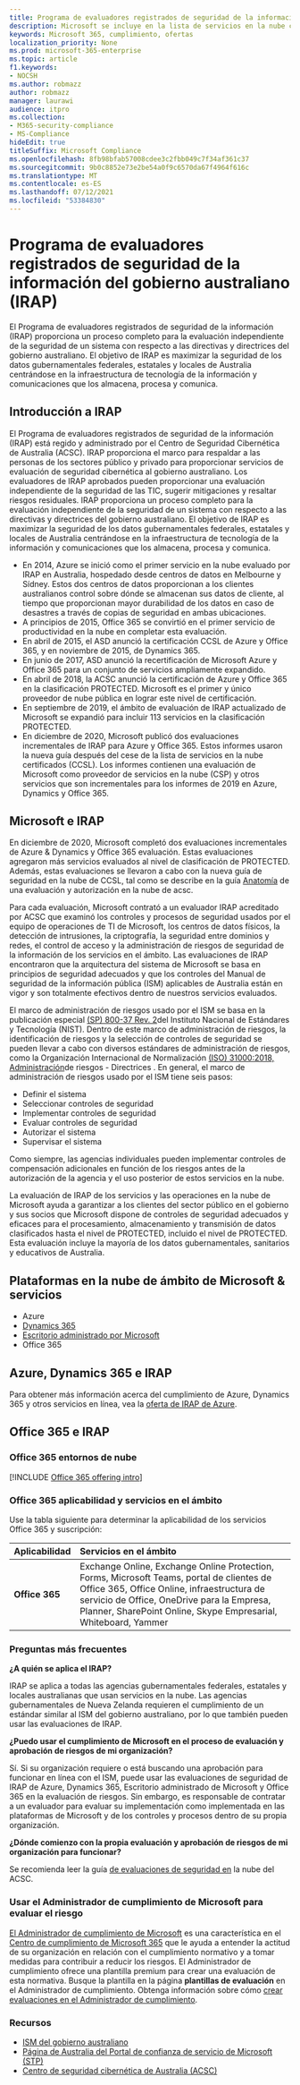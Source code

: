 ```yaml
---
title: Programa de evaluadores registrados de seguridad de la información del gobierno australiano (IRAP)
description: Microsoft se incluye en la lista de servicios en la nube certificados de Australia para marcadores de limitación de difusión no clasificados (DLM) y datos PROTEGIDOS basados en una evaluación y certificación de IRAP por parte del Centro de Seguridad Cibernética de Australia (ACSC).
keywords: Microsoft 365, cumplimiento, ofertas
localization_priority: None
ms.prod: microsoft-365-enterprise
ms.topic: article
f1.keywords:
- NOCSH
ms.author: robmazz
author: robmazz
manager: laurawi
audience: itpro
ms.collection:
- M365-security-compliance
- MS-Compliance
hideEdit: true
titleSuffix: Microsoft Compliance
ms.openlocfilehash: 8fb98bfab57008cdee3c2fbb049c7f34af361c37
ms.sourcegitcommit: 9b0c8852e73e2be54a0f9c6570da67f4964f616c
ms.translationtype: MT
ms.contentlocale: es-ES
ms.lasthandoff: 07/12/2021
ms.locfileid: "53384830"
---
```

# <a name="australian-government-information-security-registered-assessor-program-irap"></a>Programa de evaluadores registrados de seguridad de la información del gobierno australiano (IRAP)

El Programa de evaluadores registrados de seguridad de la información (IRAP) proporciona un proceso completo para la evaluación independiente de la seguridad de un sistema con respecto a las directivas y directrices del gobierno australiano. El objetivo de IRAP es maximizar la seguridad de los datos gubernamentales federales, estatales y locales de Australia centrándose en la infraestructura de tecnología de la información y comunicaciones que los almacena, procesa y comunica.

## <a name="irap-overview"></a>Introducción a IRAP

El Programa de evaluadores registrados de seguridad de la información (IRAP) está regido y administrado por el Centro de Seguridad Cibernética de Australia (ACSC). IRAP proporciona el marco para respaldar a las personas de los sectores público y privado para proporcionar servicios de evaluación de seguridad cibernética al gobierno australiano. Los evaluadores de IRAP aprobados pueden proporcionar una evaluación independiente de la seguridad de las TIC, sugerir mitigaciones y resaltar riesgos residuales. IRAP proporciona un proceso completo para la evaluación independiente de la seguridad de un sistema con respecto a las directivas y directrices del gobierno australiano. El objetivo de IRAP es maximizar la seguridad de los datos gubernamentales federales, estatales y locales de Australia centrándose en la infraestructura de tecnología de la información y comunicaciones que los almacena, procesa y comunica.

- En 2014, Azure se inició como el primer servicio en la nube evaluado por IRAP en Australia, hospedado desde centros de datos en Melbourne y Sídney. Estos dos centros de datos proporcionan a los clientes australianos control sobre dónde se almacenan sus datos de cliente, al tiempo que proporcionan mayor durabilidad de los datos en caso de desastres a través de copias de seguridad en ambas ubicaciones.
- A principios de 2015, Office 365 se convirtió en el primer servicio de productividad en la nube en completar esta evaluación.
- En abril de 2015, el ASD anunció la certificación CCSL de Azure y Office 365, y en noviembre de 2015, de Dynamics 365.
- En junio de 2017, ASD anunció la recertificación de Microsoft Azure y Office 365 para un conjunto de servicios ampliamente expandido.
- En abril de 2018, la ACSC anunció la certificación de Azure y Office 365 en la clasificación PROTECTED. Microsoft es el primer y único proveedor de nube pública en lograr este nivel de certificación.
- En septiembre de 2019, el ámbito de evaluación de IRAP actualizado de Microsoft se expandió para incluir 113 servicios en la clasificación PROTECTED.
- En diciembre de 2020, Microsoft publicó dos evaluaciones incrementales de IRAP para Azure y Office 365. Estos informes usaron la nueva guía después del cese de la lista de servicios en la nube certificados (CCSL). Los informes contienen una evaluación de Microsoft como proveedor de servicios en la nube (CSP) y otros servicios que son incrementales para los informes de 2019 en Azure, Dynamics y Office 365.

## <a name="microsoft-and-irap"></a>Microsoft e IRAP

En diciembre de 2020, Microsoft completó dos evaluaciones incrementales de Azure & Dynamics y Office 365 evaluación. Estas evaluaciones agregaron más servicios evaluados al nivel de clasificación de PROTECTED. Además, estas evaluaciones se llevaron a cabo con la nueva guía de seguridad en la nube de CCSL, tal como se describe en la guía [Anatomía](https://www.cyber.gov.au/acsc/government/cloud-security-guidance) de una evaluación y autorización en la nube de acsc.

Para cada evaluación, Microsoft contrató a un evaluador IRAP acreditado por ACSC que examinó los controles y procesos de seguridad usados por el equipo de operaciones de TI de Microsoft, los centros de datos físicos, la detección de intrusiones, la criptografía, la seguridad entre dominios y redes, el control de acceso y la administración de riesgos de seguridad de la información de los servicios en el ámbito. Las evaluaciones de IRAP encontraron que la arquitectura del sistema de Microsoft se basa en principios de seguridad adecuados y que los controles del Manual de seguridad de la información pública (ISM) aplicables de Australia están en vigor y son totalmente efectivos dentro de nuestros servicios evaluados.

El marco de administración de riesgos usado por el ISM se basa en la publicación especial [(SP) 800-37 Rev. 2](https://csrc.nist.gov/publications/detail/sp/800-37/rev-2/final)del Instituto Nacional de Estándares y Tecnología (NIST). Dentro de este marco de administración de riesgos, la identificación de riesgos y la selección de controles de seguridad se pueden llevar a cabo con diversos estándares de administración de riesgos, como la Organización Internacional de Normalización [(ISO) 31000:2018, Administración](https://www.iso.org/standard/65694.html)de riesgos - Directrices . En general, el marco de administración de riesgos usado por el ISM tiene seis pasos:

- Definir el sistema
- Seleccionar controles de seguridad
- Implementar controles de seguridad
- Evaluar controles de seguridad
- Autorizar el sistema
- Supervisar el sistema

Como siempre, las agencias individuales pueden implementar controles de compensación adicionales en función de los riesgos antes de la autorización de la agencia y el uso posterior de estos servicios en la nube.

La evaluación de IRAP de los servicios y las operaciones en la nube de Microsoft ayuda a garantizar a los clientes del sector público en el gobierno y sus socios que Microsoft dispone de controles de seguridad adecuados y eficaces para el procesamiento, almacenamiento y transmisión de datos clasificados hasta el nivel de PROTECTED, incluido el nivel de PROTECTED. Esta evaluación incluye la mayoría de los datos gubernamentales, sanitarios y educativos de Australia.

## <a name="microsoft-in-scope-cloud-platforms--services"></a>Plataformas en la nube de ámbito de Microsoft & servicios

- Azure
- [Dynamics 365](https://aka.ms/d365-compliance-list)
- [Escritorio administrado por Microsoft](/microsoft-365/managed-desktop/intro/compliance)
- Office 365

## <a name="azure-dynamics-365-and-irap"></a>Azure, Dynamics 365 e IRAP

Para obtener más información acerca del cumplimiento de Azure, Dynamics 365 y otros servicios en línea, vea la [oferta de IRAP de Azure](/azure/compliance/offerings/offering-australia-irap).

## <a name="office-365-and-irap"></a>Office 365 e IRAP

### <a name="office-365-cloud-environments"></a>Office 365 entornos de nube

[!INCLUDE [Office 365 offering intro](../includes/o365-offering-introduction.md)]

### <a name="office-365-applicability-and-in-scope-services"></a>Office 365 aplicabilidad y servicios en el ámbito

Use la tabla siguiente para determinar la aplicabilidad de los servicios Office 365 y suscripción:

| **Aplicabilidad** | **Servicios en el ámbito** |
|:------------------|:----------------------|
| **Office 365** | Exchange Online, Exchange Online Protection, Forms, Microsoft Teams, portal de clientes de Office 365, Office Online, infraestructura de servicio de Office, OneDrive para la Empresa, Planner, SharePoint Online, Skype Empresarial, Whiteboard, Yammer |

### <a name="frequently-asked-questions"></a>Preguntas más frecuentes

**¿A quién se aplica el IRAP?**

IRAP se aplica a todas las agencias gubernamentales federales, estatales y locales australianas que usan servicios en la nube. Las agencias gubernamentales de Nueva Zelanda requieren el cumplimiento de un estándar similar al ISM del gobierno australiano, por lo que también pueden usar las evaluaciones de IRAP.

**¿Puedo usar el cumplimiento de Microsoft en el proceso de evaluación y aprobación de riesgos de mi organización?**

Sí. Si su organización requiere o está buscando una aprobación para funcionar en línea con el ISM, puede usar las evaluaciones de seguridad de IRAP de Azure, Dynamics 365, Escritorio administrado de Microsoft y Office 365 en la evaluación de riesgos. Sin embargo, es responsable de contratar a un evaluador para evaluar su implementación como implementada en las plataformas de Microsoft y de los controles y procesos dentro de su propia organización.

**¿Dónde comienzo con la propia evaluación y aprobación de riesgos de mi organización para funcionar?**

Se recomienda leer la guía [de evaluaciones de seguridad en](https://www.cyber.gov.au/acsc/government/cloud-security-guidance) la nube del ACSC.

### <a name="use-microsoft-compliance-manager-to-assess-your-risk"></a>Usar el Administrador de cumplimiento de Microsoft para evaluar el riesgo

[El Administrador de cumplimiento de Microsoft](/microsoft-365/compliance/compliance-manager) es una característica en el [Centro de cumplimiento de Microsoft 365](/microsoft-365/compliance/microsoft-365-compliance-center) que le ayuda a entender la actitud de su organización en relación con el cumplimiento normativo y a tomar medidas para contribuir a reducir los riesgos. El Administrador de cumplimiento ofrece una plantilla premium para crear una evaluación de esta normativa. Busque la plantilla en la página **plantillas de evaluación** en el Administrador de cumplimiento. Obtenga información sobre cómo [crear evaluaciones en el Administrador de cumplimiento](/microsoft-365/compliance/compliance-manager-assessments).

### <a name="resources"></a>Recursos

- [ISM del gobierno australiano](https://acsc.gov.au/infosec/ism/index.htm)
- [Página de Australia del Portal de confianza de servicio de Microsoft (STP)](https://aka.ms/au-irap)
- [Centro de seguridad cibernética de Australia (ACSC)](https://www.cyber.gov.au)
